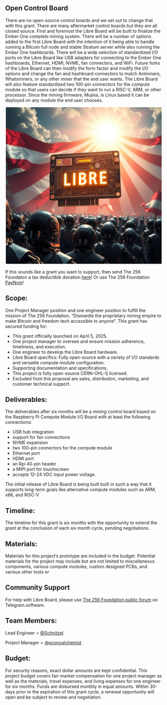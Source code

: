 ## Open Control Board
There are no open-source control boards and we set out to change that with this grant. There are many aftermarket control boards but they are all closed source. First and foremost the Libre Board will be built to finalize the Ember One complete mining system. There will be a number of options added to the first Libre Board with the intention of it being able to handle running a Bitcoin full node and stable Stratum server while also running the Ember One hashboards. There will be a wide selection of standardized I/O ports on the Libre Board like USB adapters for connecting to the Ember One hashboards, Ethernet, HDMI, NVME, fan connectors, and WiFi. Future forks of the Libre Board can then modify the form factor and modify the I/O options and change the fan and hashboard connectors to match Antminers, Whatsminers, or any other miner that the end user wants. The Libre Board will also feature standardized two 100-pin connectors for the compute module so that users can decide if they want to run a RISC-V, ARM, or other processor. Since the mining firmware, Mujina, is Linux based it can be deployed on any module the end user chooses.   

<p align="center">
<img width="500" src="assets/Libre-Board-Lander.jpg">
</p>

If this sounds like a grant you want to support, then send The 256 Foundaton a tax deductible donation [here](https://pay.zaprite.com/pl_ZRWeSGjRWG)! Or use The 256 Foundation [PayNym](https://paynym.rs/+appetizingadministration90)!

## Scope:
One Project Manager position and one engineer position to fulfill the mission of The 256 Foundation, “Dismantle the proprietary mining empire to make Bitcoin and freedom tech accessible to anyone”. This grant has secured funding for:

* This grant officially launched on April 5, 2025.
* One project manager to oversee and ensure mission adherence, timeliness, and execution. 
* One engineer to develop the Libre Board hardware.
* Libre Board specifics: Fully open-source with a variety of I/O standards and versatile compute module configuration. 
* Supporting documentation and specifications. 
* This project is fully open-source CERN-OHL-S licensed.
* Excluded from this proposal are sales, distribution, marketing, and customer technical support.

## Deliverables:
The deliverables after six months will be a mining control board based on the Raspberry Pi Compute Module I/O Board with at least the following connections: 

* USB hub integration
* support for fan connections
* NVME expansion
* two 100-pin connectors for the compute module
* Ethernet port
* HDMI port
* an Rpi 40-pin header
* a MIPI port for touchscreen
* accepts 12-24 VDC input power voltage.

The initial release of Libre Board is being built built in such a way that it supports long-term goals like alternative compute modules such as ARM, x86, and RISC-V

## Timeline:
The timeline for this grant is six months with the opportunity to extend the grant at the conclusion of each six month cycle, pending negotiations.

## Materials:
Materials for this project’s prototype are included in the budget. Potential materials for the project may include but are not limited to miscellaneous components, various compute modules, custom designed PCBs, and various other tools or 

## Community Support
For help with Libre Board, please use [The 256 Foundation public forum](https://t.me/the256foundation) on Telegram.software.

## Team Members:
Lead Engineer = [@Schnitzel](https://x.com/Schnitzel)

Project Manager = [@econoalchemist](https://x.com/econoalchemist)

## Budget:
For security reasons, exact dollar amounts are kept confidential. This project budget covers fair-market compensation for one project manager as well as the materials, travel expenses, and living expenses for one engineer for six months. Funds are disbursed monthly in equal amounts. Within 30-days prior to the expiration of this grant cycle, a renewal opportunity will open and be subject to review and negotiation.
